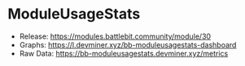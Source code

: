 # ModuleUsageStats

- Release: https://modules.battlebit.community/module/30
- Graphs: https://l.devminer.xyz/bb-moduleusagestats-dashboard
- Raw Data: https://bb-moduleusagestats.devminer.xyz/metrics
